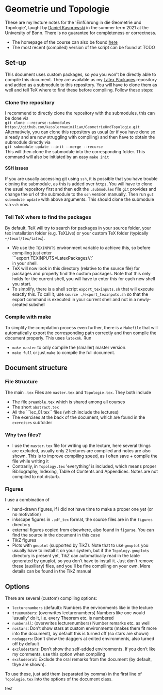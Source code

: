 # Geometrie und Topologie

These are my lecture notes for the 'Einführung in die Geometrie und Topologie', taught by [Daniel Kasprowski](http://www.math.uni-bonn.de/people/daniel/) in the summer term 2021 at the University of Bonn. There is no guarantee for completeness or correctness.

- The homepage of the course can also be found [here](http://www.math.uni-bonn.de/people/daniel/2021/geotopo/)
- The most recent (compiled) version of the script can be found at TODO

## Set-up
This document uses custom packages, so you you won't be directly able to compile this document. They are available as my [Latex Packages](https://github.com/kesslermaximilian/LatexPackages) repository and added as a submodule to this repository. You will have to clone them as well and tell TeX where to find these before compiling. Follow these steps:

### Clone the repository
I recommend to directly clone the repository with the submodules, this can be done via   
```git clone --recurse-submodules https://github.com/kesslermaximilian/GeometrieUndTopologie.git```   
Alternatively, you can clone this repository as usual (or if you have done so already and are now struggling with compiling) and then have to obtain the submodule directly via   
``` git submodule update --init --merge --recurse ```   
This will then clone the submodule into the corresponding folder. This command will also be initiated by an easy `make init`

#### SSH issues
If you are usually accessing git using `ssh`, it is possible that you have trouble cloning the submodule, as this is added over `https`. You will have to clone the usual repository first and then edit the `.submodules` file `git` provides and change the url of the submodule to the `ssh` version manually. Then run `gut submodule update` with above arguments. This should clone the submodule via `ssh` now.

### Tell TeX  where to find the packages
By default, TeX will try to search for packages in your source folder, your tex installation folder (e.g. TeXLive) or your custom TeX folder (typically `~/texmf/tex/latex`).
- We use the `TEXINPUTS` environment variable to achieve this, so before compiling just enter   
```export TEXINPUTS=LatexPackages//:`   
in your shell.
- TeX will now look in this directory (relative to the source file) for packages and properly find the custom packages. Note that this only holds for the current shell, you will have to enter this for each new shell you start.
- To simplify, there is a shell script `export_texinputs.sh` that will execute exactly this. To call it, use `source ./export_texinputs.sh` so that the export command is executed in your current shell and not in a newly-created subshell

### Compile with make
To simplify the compilation process even further, there is a `Makefile` that will automatically export the corresponding path correctly and then compile the document properly. This uses `latexmk`. Run
- `make master` to only compile the (smaller) master version.
- `make full` or just `make` to compile the full document.

## Document structure

### File Structure
The main ```.tex``` Files are ```master.tex``` and ```Topologie.tex```. They both include 
- The file ```preamble.tex``` which is shared among all courses
- The short ```abstract.tex```
- All the ```lec_01.tex`` files (which include the lectures)
- The exercises at the back of the document, which are found in the ```exercises``` subfolder

### Why two files?
- I use the ```master.tex``` file for writing up the lecture, here several things are excluded, usually only 2 lectures are compiled and notes are also shown.
  This is to improve compiling speed, as i often save + compile the file while writing it
- Contrarily, in ```Topology.tex``` 'everything' is included, which means proper Bibliography, Indexing, Table of Contents and Appendices. Notes are not compiled to not disturb.

### Figures
I use a combination of 
- hand-drawn figures, if i did not have time to make a proper one yet (or no motivation)
- inkscape figures in ```.pdf_tex``` format, the source files are in the ```figures``` directory
- external figures copied from elsewhere, also found in ```figurse```. You can find the source in the document in this case
- TikZ figures
- Plots with ```gnuplot``` (supported by TikZ). Note that to use ```gnuplot``` you usually have to install it on your system, but if the ```Topology.gnuplots``` directory is present yet, TikZ can automatically read in the table generated by gnuplot, so you don't have to install it. Just don't remove these (auxiliary) files, and you'll be fine compiling on your own. More details can be found in the TikZ manual

## Options
There are several (custom) compiling options:
- ```lecturenumbers``` (default): Numbers the environments like in the lecture
- ```truenumbers```: (overwrites lecturenumbers) Numbers like one would 'usually' do it, i.e. every Theorem etc. is numbered
- ```numberall```: (overwrites lecturenumbers) Number remarks etc. as well
- ```nostars```: Don't show stars at custom environments (makes them fit more into the document), by default this is turned off (so stars are shown)
- ```nodaggers```: Don't show the daggers at edited environments, also turned off by default
- ```excludestars```: Don't show the self-added environments. If you don't like my comments, use this option when compiling
- ```excludeoral```: Exclude the oral remarks from the document (by default, thye are shown).

To use these, just add them (separated by comma) in the first line of ```Topologie.tex``` into the options of the document class.

test
